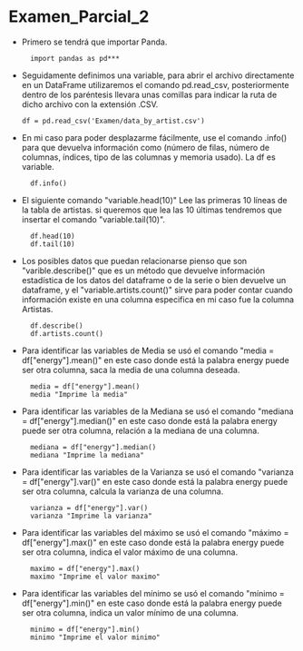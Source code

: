 # Examen_Parcial_2

- Primero se tendrá que importar Panda.

        import pandas as pd***

- Seguidamente definimos una variable, para abrir el archivo directamente en un DataFrame utilizaremos el comando pd.read_csv, posteriormente dentro de los paréntesis llevara unas comillas para indicar la ruta de dicho archivo con la extensión .CSV.
  
      df = pd.read_csv('Examen/data_by_artist.csv')

- En mi caso para poder desplazarme fácilmente, use el comando .info() para que devuelva información como (número de filas, número de columnas, índices, tipo de las columnas y memoria usado). La df es variable.
  
        df.info()

- El siguiente comando "variable.head(10)" Lee las primeras 10 líneas de la tabla de artistas. si queremos que lea las 10 últimas tendremos que insertar el comando "variable.tail(10)".

        df.head(10)
        df.tail(10)

- Los posibles datos que puedan relacionarse pienso que son "varible.describe()" que es un método que devuelve información estadística de los datos del dataframe o de la serie o bien devuelve un dataframe, y el "variable.artists.count()" sirve para poder contar cuando información existe en una columna especifica en mi caso fue la columna Artistas.

        df.describe()
        df.artists.count()


- Para identificar las variables de Media se usó el comando "media = df["energy"].mean()" en este caso donde está la palabra energy puede ser otra columna, saca la media de una columna deseada.

        media = df["energy"].mean()
        media "Imprime la media"
  
- Para identificar las variables de la Mediana se usó el comando "mediana = df["energy"].median()" en este caso donde está la palabra energy puede ser otra columna, relación a la mediana de una columna.

        mediana = df["energy"].median()
        mediana "Imprime la mediana"
  
- Para identificar las variables de la Varianza se usó el comando "varianza = df["energy"].var()" en este caso donde está la palabra energy puede ser otra columna, calcula la varianza de una columna.

        varianza = df["energy"].var()
        varianza "Imprime la varianza"
  
- Para identificar las variables del máximo se usó el comando "máximo = df["energy"].max()" en este caso donde está la palabra energy puede ser otra columna, indica el valor máximo de una columna.

        maximo = df["energy"].max()
        maximo "Imprime el valor maximo"

- Para identificar las variables del mínimo se usó el comando "mínimo = df["energy"].min()" en este caso donde está la palabra energy puede ser otra columna, indica un valor mínimo de una columna.             

        minimo = df["energy"].min()
        minimo "Imprime el valor minimo"
